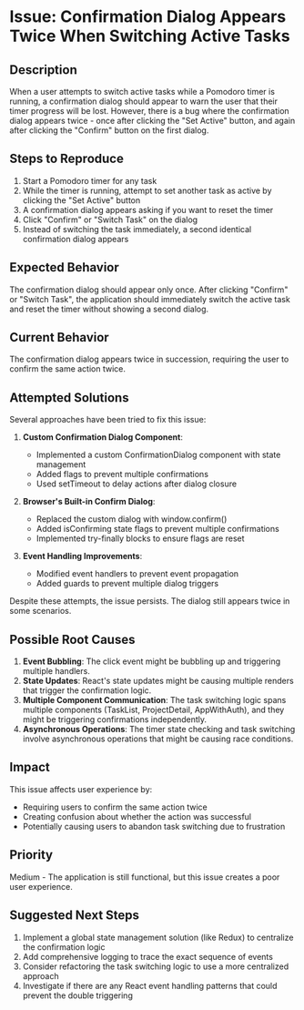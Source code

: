 # Issue: Confirmation Dialog Appears Twice When Switching Active Tasks

## Description

When a user attempts to switch active tasks while a Pomodoro timer is running, a confirmation dialog should appear to warn the user that their timer progress will be lost. However, there is a bug where the confirmation dialog appears twice - once after clicking the "Set Active" button, and again after clicking the "Confirm" button on the first dialog.

## Steps to Reproduce

1. Start a Pomodoro timer for any task
2. While the timer is running, attempt to set another task as active by clicking the "Set Active" button
3. A confirmation dialog appears asking if you want to reset the timer
4. Click "Confirm" or "Switch Task" on the dialog
5. Instead of switching the task immediately, a second identical confirmation dialog appears

## Expected Behavior

The confirmation dialog should appear only once. After clicking "Confirm" or "Switch Task", the application should immediately switch the active task and reset the timer without showing a second dialog.

## Current Behavior

The confirmation dialog appears twice in succession, requiring the user to confirm the same action twice.

## Attempted Solutions

Several approaches have been tried to fix this issue:

1. **Custom Confirmation Dialog Component**: 
   - Implemented a custom ConfirmationDialog component with state management
   - Added flags to prevent multiple confirmations
   - Used setTimeout to delay actions after dialog closure

2. **Browser's Built-in Confirm Dialog**:
   - Replaced the custom dialog with window.confirm()
   - Added isConfirming state flags to prevent multiple confirmations
   - Implemented try-finally blocks to ensure flags are reset

3. **Event Handling Improvements**:
   - Modified event handlers to prevent event propagation
   - Added guards to prevent multiple dialog triggers

Despite these attempts, the issue persists. The dialog still appears twice in some scenarios.

## Possible Root Causes

1. **Event Bubbling**: The click event might be bubbling up and triggering multiple handlers.
2. **State Updates**: React's state updates might be causing multiple renders that trigger the confirmation logic.
3. **Multiple Component Communication**: The task switching logic spans multiple components (TaskList, ProjectDetail, AppWithAuth), and they might be triggering confirmations independently.
4. **Asynchronous Operations**: The timer state checking and task switching involve asynchronous operations that might be causing race conditions.

## Impact

This issue affects user experience by:
- Requiring users to confirm the same action twice
- Creating confusion about whether the action was successful
- Potentially causing users to abandon task switching due to frustration

## Priority

Medium - The application is still functional, but this issue creates a poor user experience.

## Suggested Next Steps

1. Implement a global state management solution (like Redux) to centralize the confirmation logic
2. Add comprehensive logging to trace the exact sequence of events
3. Consider refactoring the task switching logic to use a more centralized approach
4. Investigate if there are any React event handling patterns that could prevent the double triggering

